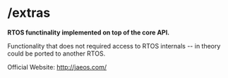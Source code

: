 /extras
================

__RTOS functinality implemented on top of the core API.__

Functionality that does not required access to RTOS internals -- in theory could be ported to another RTOS.

Official Website: http://jaeos.com/

